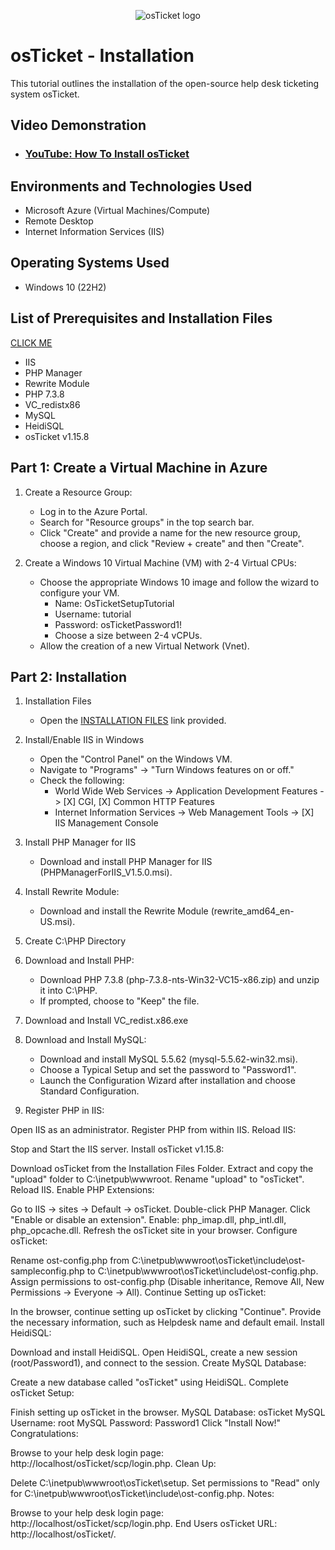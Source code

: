 <p align="center">
<img src="https://i.imgur.com/Clzj7Xs.png" alt="osTicket logo"/>
</p>

<h1>osTicket - Installation</h1>
This tutorial outlines the installation of the open-source help desk ticketing system osTicket.<br />


<h2>Video Demonstration</h2>

- ### [YouTube: How To Install osTicket](https://www.youtube.com)

<h2>Environments and Technologies Used</h2>

- Microsoft Azure (Virtual Machines/Compute)
- Remote Desktop
- Internet Information Services (IIS)

<h2>Operating Systems Used </h2>

- Windows 10</b> (22H2)

<h2>List of Prerequisites and Installation Files</h2>

[CLICK ME](https://drive.google.com/drive/u/1/folders/1APMfNyfNzcxZC6EzdaNfdZsUwxWYChf6)

- IIS
- PHP Manager
- Rewrite Module
- PHP 7.3.8
- VC_redistx86
- MySQL
- HeidiSQL
- osTicket v1.15.8

<h2>Part 1: Create a Virtual Machine in Azure</h2>

1. Create a Resource Group:
    - Log in to the Azure Portal.
    - Search for "Resource groups" in the top search bar.
    - Click "Create" and provide a name for the new resource group, choose a region, and click "Review + create" and then "Create".

2. Create a Windows 10 Virtual Machine (VM) with 2-4 Virtual CPUs:
    - Choose the appropriate Windows 10 image and follow the wizard to configure your VM.
       - Name: OsTicketSetupTutorial
       - Username: tutorial
       - Password: osTicketPassword1!
       - Choose a size between 2-4 vCPUs.
    - Allow the creation of a new Virtual Network (Vnet).

<h2>Part 2: Installation </h2>

1. Installation Files
    - Open the [INSTALLATION FILES](https://drive.google.com/drive/u/1/folders/1APMfNyfNzcxZC6EzdaNfdZsUwxWYChf6) link provided.

2. Install/Enable IIS in Windows
    - Open the "Control Panel" on the Windows VM.
    - Navigate to "Programs" -> "Turn Windows features on or off."
    - Check the following:
        - World Wide Web Services -> Application Development Features -> [X] CGI, [X] Common HTTP Features
        - Internet Information Services -> Web Management Tools -> [X] IIS Management Console

3. Install PHP Manager for IIS
    - Download and install PHP Manager for IIS (PHPManagerForIIS_V1.5.0.msi).

4. Install Rewrite Module:
    - Download and install the Rewrite Module (rewrite_amd64_en-US.msi).

5. Create C:\PHP Directory

6. Download and Install PHP:
    - Download PHP 7.3.8 (php-7.3.8-nts-Win32-VC15-x86.zip) and unzip it into C:\PHP.
    - If prompted, choose to "Keep" the file.

7. Download and Install VC_redist.x86.exe
     
8. Download and Install MySQL:
    - Download and install MySQL 5.5.62 (mysql-5.5.62-win32.msi).
    - Choose a Typical Setup and set the password to "Password1".
    - Launch the Configuration Wizard after installation and choose Standard Configuration.

9. Register PHP in IIS:

Open IIS as an administrator.
Register PHP from within IIS.
Reload IIS:

Stop and Start the IIS server.
Install osTicket v1.15.8:

Download osTicket from the Installation Files Folder.
Extract and copy the "upload" folder to C:\inetpub\wwwroot.
Rename "upload" to "osTicket".
Reload IIS.
Enable PHP Extensions:

Go to IIS -> sites -> Default -> osTicket.
Double-click PHP Manager.
Click "Enable or disable an extension".
Enable: php_imap.dll, php_intl.dll, php_opcache.dll.
Refresh the osTicket site in your browser.
Configure osTicket:

Rename ost-config.php from C:\inetpub\wwwroot\osTicket\include\ost-sampleconfig.php to C:\inetpub\wwwroot\osTicket\include\ost-config.php.
Assign permissions to ost-config.php (Disable inheritance, Remove All, New Permissions -> Everyone -> All).
Continue Setting up osTicket:

In the browser, continue setting up osTicket by clicking "Continue".
Provide the necessary information, such as Helpdesk name and default email.
Install HeidiSQL:

Download and install HeidiSQL.
Open HeidiSQL, create a new session (root/Password1), and connect to the session.
Create MySQL Database:

Create a new database called "osTicket" using HeidiSQL.
Complete osTicket Setup:

Finish setting up osTicket in the browser.
MySQL Database: osTicket
MySQL Username: root
MySQL Password: Password1
Click "Install Now!"
Congratulations:

Browse to your help desk login page: http://localhost/osTicket/scp/login.php.
Clean Up:

Delete C:\inetpub\wwwroot\osTicket\setup.
Set permissions to "Read" only for C:\inetpub\wwwroot\osTicket\include\ost-config.php.
Notes:

Browse to your help desk login page: http://localhost/osTicket/scp/login.php.
End Users osTicket URL: http://localhost/osTicket/.


